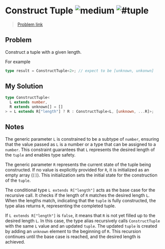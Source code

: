 <h1>Construct Tuple <img src="https://img.shields.io/badge/-medium-d9901a" alt="medium"/> <img src="https://img.shields.io/badge/-%23tuple-999" alt="#tuple"/></h1>

> [Problem link](https://github.com/type-challenges/type-challenges/blob/main/questions/07544-medium-construct-tuple)

<h2> Problem </h2>

Construct a tuple with a given length.

For example

```ts
type result = ConstructTuple<2>; // expect to be [unknown, unkonwn]
```

<h2> My Solution </h2>

```ts
type ConstructTuple<
  L extends number,
  R extends unknown[] = []
> = L extends R["length"] ? R : ConstructTuple<L, [unknown, ...R]>;
```

<h2> Notes </h2>

The generic parameter `L` is constrained to be a subtype of `number`, ensuring that the value passed as `L` is a number or a type that can be assigned to a `number`. This constraint guarantees that `L` represents the desired length of the `tuple` and enables type safety.

The generic parameter `R` represents the current state of the tuple being constructed. If no value is explicitly provided for `R`, it is initialized as an empty array (`[]`). This initialization sets the initial state for the construction of the `tuple`.

The conditional type `L extends R["length"]` acts as the base case for the recursive call. It checks if the length of `R` matches the desired length `L`. When the lengths match, indicating that the `tuple` is fully constructed, the type alias returns `R`, representing the completed tuple.

If `L extends R["length"]` is `false`, it means that `R` is not yet filled up to the desired length `L`. In this case, the type alias recursively calls `ConstructTuple` with the same `L` value and an updated `tuple`. The updated `tuple` is created by adding an `unknown` element to the beginning of `R`. This recursion continues until the base case is reached, and the desired length is achieved.
